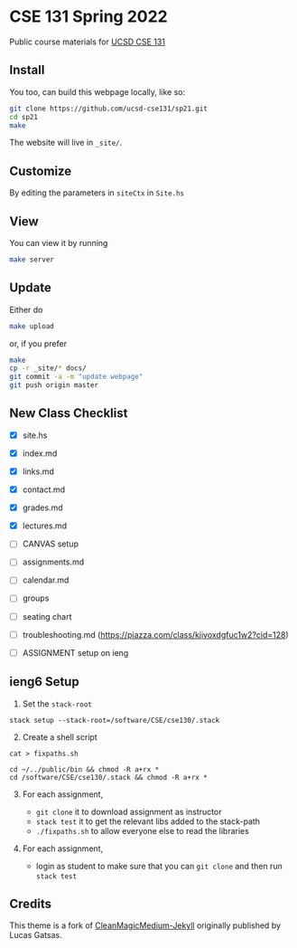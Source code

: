# CSE 131 Spring 2022

Public course materials for [UCSD CSE 131](https://ucsd-cse131.github.io/sp22)

## Install

You too, can build this webpage locally, like so:

```bash
git clone https://github.com/ucsd-cse131/sp21.git
cd sp21
make
```

The website will live in `_site/`.

## Customize

By editing the parameters in `siteCtx` in `Site.hs`

## View

You can view it by running

```bash
make server
```

## Update

Either do

```bash
make upload
```

or, if you prefer

```bash
make
cp -r _site/* docs/
git commit -a -m "update webpage"
git push origin master
```

## New Class Checklist

- [x] site.hs
- [x] index.md
- [x] links.md
- [x] contact.md
- [x] grades.md
- [x] lectures.md
- [ ] CANVAS setup
- [ ] assignments.md
- [ ] calendar.md
- [ ] groups
- [ ] seating chart
- [ ] troubleshooting.md (https://piazza.com/class/kjivoxdgfuc1w2?cid=128)
- [ ] ASSIGNMENT setup on ieng


## ieng6 Setup

1. Set the `stack-root`

```
stack setup --stack-root=/software/CSE/cse130/.stack
```

2. Create a shell script

```
cat > fixpaths.sh

cd ~/../public/bin && chmod -R a+rx *
cd /software/CSE/cse130/.stack && chmod -R a+rx *
```

3. For each assignment,

	- `git clone` it to download assignment as instructor
	- `stack test` it to get the relevant libs added to the stack-path
	- `./fixpaths.sh` to allow everyone else to read the libraries

4. For each assignment,
	- login as student to make sure that you can `git clone` and then run `stack test`


## Credits

This theme is a fork of [CleanMagicMedium-Jekyll](https://github.com/SpaceG/CleanMagicMedium-Jekyll)
originally published by Lucas Gatsas.

